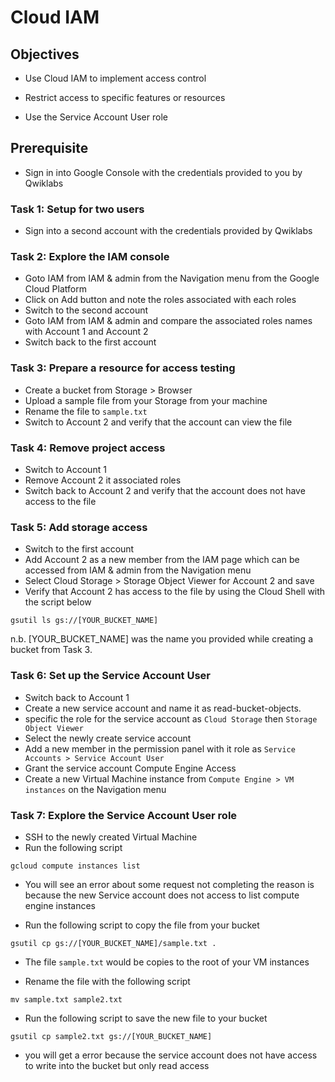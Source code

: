 # Cloud IAM

## Objectives
 - Use Cloud IAM to implement access control

 - Restrict access to specific features or resources

 - Use the Service Account User role

## Prerequisite
 - Sign in into Google Console with the credentials provided to you by Qwiklabs

### Task 1: Setup for two users
 - Sign into a second account with the credentials provided by Qwiklabs

### Task 2: Explore the IAM console
 - Goto IAM from IAM & admin from the Navigation menu from the Google Cloud Platform
 - Click on Add button and note the roles associated with each roles
 - Switch to the second account
 - Goto IAM from IAM & admin and compare the associated roles names with Account 1 and Account 2
 - Switch back to the first account

### Task 3: Prepare a resource for access testing
 - Create a bucket from Storage > Browser
 - Upload a sample file from your Storage from your machine
 - Rename the file to `sample.txt`  
 - Switch to Account 2 and verify that the account can view the file


 ### Task 4: Remove project access
 - Switch to Account 1
 - Remove Account 2 it associated roles 
 - Switch back to Account 2 and verify that the account does not have access to the file

### Task 5: Add storage access
 - Switch to the first account
 - Add Account 2 as a new member from the IAM page which can be accessed from IAM & admin from the Navigation menu
 - Select Cloud Storage > Storage Object Viewer for Account 2 and save
 - Verify that Account 2 has access to the file by using the Cloud Shell with the script below

 `gsutil ls gs://[YOUR_BUCKET_NAME]`

 n.b. [YOUR_BUCKET_NAME] was the name you provided while creating a bucket from Task 3.

### Task 6: Set up the Service Account User
 - Switch back to Account 1
 - Create a new service account and name it as read-bucket-objects.
 - specific the role for the service account as `Cloud Storage` then `Storage Object Viewer`
 - Select the newly create service account 
 - Add a new member in the permission panel with it role as `Service Accounts > Service Account User`
 - Grant the service account Compute Engine Access
 - Create a new Virtual Machine instance from `Compute Engine > VM instances` on the Navigation menu

### Task 7: Explore the Service Account User role
 - SSH to the newly created Virtual Machine
 - Run the following script

 `gcloud compute instances list`
 
 - You will see an error about some request not completing the reason is because the new Service account does not access to list compute engine instances

 - Run the following script to copy the file from your bucket

 `gsutil cp gs://[YOUR_BUCKET_NAME]/sample.txt .`

 - The file `sample.txt` would be copies to the root of your VM instances

 - Rename the file with the following script

 `mv sample.txt sample2.txt`

 - Run the following script to save the new file to your bucket

 `gsutil cp sample2.txt gs://[YOUR_BUCKET_NAME]`

 - you will get a error because the service account does not have access to write into the bucket but only read access
  
